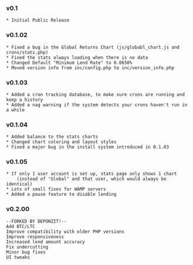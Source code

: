 ### v0.1
    * Initial Public Release

### v0.1.02
    * Fixed a bug in the Global Returns Chart (js/globabl_chart.js and crons/stats.php)
    * Fixed the stats always loading when there is no data
	* Changed Default "Minimum Lend Rate" to 0.0650%
	* Moved version info from inc/config.php to inc/version_info.php
	
### v0.1.03
	* Added a cron tracking database, to make sure crons are running and keep a history
	* Added a nag warning if the system detects your crons haven't run in a while
	
### v0.1.04
	* Added balance to the stats charts
	* Changed chart coloring and layout styles
	* Fixed a major bug in the install system introduced in 0.1.03
	
### v0.1.05
	* If only 1 user account is set up, stats page only shows 1 chart
		(instead of "Global" and that user, which would always be identical)
	* Lots of small fixes for WAMP servers
	* Added a pause feature to disable lending

### v0.2.00
    --FORKED BY DEPONZIT!--
    Add BTC/LTC
    Improve compatibility with older PHP versions
    Improve responsiveness
    Increased lend amount accuracy
    Fix undercutting
    Minor bug fixes
    UI tweaks